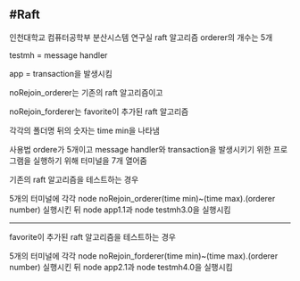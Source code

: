 #Raft
-------------------------------


인천대학교 컴퓨터공학부 분산시스템 연구실 raft 알고리즘
orderer의 개수는 5개

testmh = message handler

app = transaction을 발생시킴

noRejoin_orderer는 기존의 raft 알고리즘이고 

noRejoin_forderer는 favorite이 추가된 raft 알고리즘

각각의 폴더명 뒤의 숫자는 time min을 나타냄

사용법
ordere가 5개이고 message handler와 transaction을 발생시키기 위한 프로그램을 실행하기 위해
터미널을 7개 열어줌

기존의 raft 알고리즘을 테스트하는 경우

5개의 터미널에 각각 node noRejoin_orderer(time min)~(time max).(orderer number) 실행시킨 뒤
node app1.1과 node testmh3.0을 실행시킴

----------------------------------------------------------------------------------------

favorite이 추가된 raft 알고리즘을 테스트하는 경우

5개의 터미널에 각각 node noRejoin_forderer(time min)~(time max).(orderer number) 실행시킨 뒤
node app2.1과 node testmh4.0을 실행시킴
